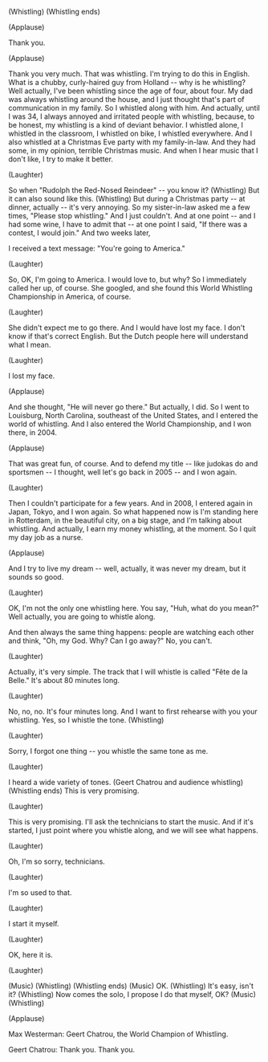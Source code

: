 
(Whistling)
(Whistling ends)

(Applause)

Thank you.

(Applause)

Thank you very much.
That was whistling.
I&#39;m trying to do this in English.
What is a chubby,
curly-haired guy from Holland --
why is he whistling?
Well actually, I&#39;ve been whistling
since the age of four, about four.
My dad was always whistling
around the house,
and I just thought that&#39;s part
of communication in my family.
So I whistled along with him.
And actually, until I was 34,
I always annoyed and irritated
people with whistling,
because, to be honest,
my whistling is a kind
of deviant behavior.
I whistled alone,
I whistled in the classroom,
I whistled on bike, I whistled everywhere.
And I also whistled
at a Christmas Eve party
with my family-in-law.
And they had some, in my opinion,
terrible Christmas music.
And when I hear music that I don&#39;t like,
I try to make it better.

(Laughter)

So when &quot;Rudolph the Red-Nosed
Reindeer&quot; -- you know it?
(Whistling)
But it can also sound like this.
(Whistling)
But during a Christmas party --
at dinner, actually -- it&#39;s very annoying.
So my sister-in-law asked me a few times,
&quot;Please stop whistling.&quot;
And I just couldn&#39;t.
And at one point --
and I had some wine,
I have to admit that --
at one point I said,
&quot;If there was a contest, I would join.&quot;
And two weeks later,

I received a text message:
&quot;You&#39;re going to America.&quot;

(Laughter)

So, OK, I&#39;m going to America.
I would love to, but why?
So I immediately called her up, of course.
She googled, and she found
this World Whistling Championship
in America, of course.

(Laughter)

She didn&#39;t expect me to go there.
And I would have lost my face.
I don&#39;t know if that&#39;s correct English.
But the Dutch people here
will understand what I mean.

(Laughter)

I lost my face.

(Applause)

And she thought, &quot;He will never go there.&quot;
But actually, I did.
So I went to Louisburg, North Carolina,
southeast of the United States,
and I entered the world of whistling.
And I also entered the World Championship,
and I won there, in 2004.

(Applause)

That was great fun, of course.
And to defend my title --
like judokas do and sportsmen --
I thought, well let&#39;s go back in 2005 --
and I won again.

(Laughter)

Then I couldn&#39;t participate
for a few years.
And in 2008, I entered again
in Japan, Tokyo, and I won again.
So what happened now
is I&#39;m standing here in Rotterdam,
in the beautiful city, on a big stage,
and I&#39;m talking about whistling.
And actually, I earn my money
whistling, at the moment.
So I quit my day job as a nurse.

(Applause)

And I try to live my dream --
well, actually, it was never my dream,
but it sounds so good.

(Laughter)

OK, I&#39;m not the only one whistling here.
You say, &quot;Huh, what do you mean?&quot;
Well actually, you are going
to whistle along.

And then always the same thing happens:
people are watching each other
and think, &quot;Oh, my God.
Why? Can I go away?&quot;
No, you can&#39;t.

(Laughter)

Actually, it&#39;s very simple.
The track that I will whistle
is called &quot;Fête de la Belle.&quot;
It&#39;s about 80 minutes long.

(Laughter)

No, no, no. It&#39;s four minutes long.
And I want to first rehearse
with you your whistling.
Yes, so I whistle the tone.
(Whistling)

(Laughter)

Sorry, I forgot one thing --
you whistle the same tone as me.

(Laughter)

I heard a wide variety of tones.
(Geert Chatrou and audience whistling)
(Whistling ends)
This is very promising.

(Laughter)

This is very promising.
I&#39;ll ask the technicians
to start the music.
And if it&#39;s started,
I just point where you whistle along,
and we will see what happens.

(Laughter)

Oh, I&#39;m so sorry, technicians.

(Laughter)

I&#39;m so used to that.

(Laughter)

I start it myself.

(Laughter)

OK, here it is.

(Laughter)

(Music)
(Whistling)
(Whistling ends)
(Music)
OK.
(Whistling)
It&#39;s easy, isn&#39;t it?
(Whistling)
Now comes the solo,
I propose I do that myself, OK?
(Music)
(Whistling)

(Applause)


Max Westerman: Geert Chatrou,
the World Champion of Whistling.

Geert Chatrou: Thank you. Thank you.
